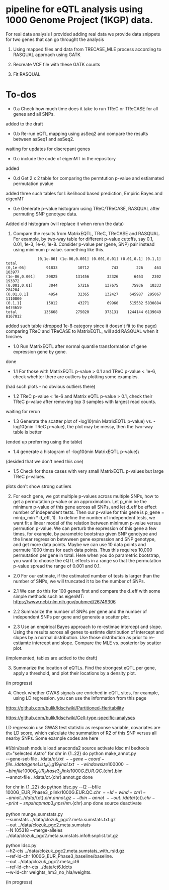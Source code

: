 # pipeline for eQTL analysis using 1000 Genome Project (1KGP) data. 
For real data analysis I provided adding real data we provide data snippets for two genes that can go throught the analysis

1. Using mapped files and data from TRECASE_MLE process according to RASQUAL approach using GATK

2. Recreate VCF file with these GATK counts

3. Fit RASQUAL

# To-dos



+ 0.a Check how much time does it take to run TReC or TReCASE for all genes and all SNPs. 

added to the draft

+ 0.b Re-run eQTL mapping using asSeq2 and compare the results between asSeq1 and asSeq2. 

waiting for updates for discrepant genes

+ 0.c include the code of eigenMT in the repository

added

+ 0.d Get 2 x 2 table for comparing the permtution p-value and estiamated permutation pvalue

added three such tables for Likelihood based prediction, Empiric Bayes and eigenMT

+ 0.e Generate p-value histogram using TReC/TReCASE, RASQUAL after permuting SNP genotype data. 

Added old histogram (will replace it when rerun the data)

1. Compare the results from MatrixEQTL, TReC, TReCASE and RASQUAL. For example, by two-way table for different p-value cutoffs, say 0.1, 0.01, 1e-3, 1e-6, 1e-8. Consider p-value per (gene, SNP) pair instead using minimum p-value. something like this. 

```
              (0,1e-06] (1e-06,0.001] (0.001,0.01] (0.01,0.1] (0.1,1]   total
(0,1e-06]         91833         10712          743        226     463  103977
(1e-06,0.001]     20825        131456        32326       6463    2302  193372
(0.001,0.01]       3044         57216       137675      75936   10333  284204
(0.01,0.1]         4954         32365       132427     645987  295067 1110800
(0.1,1]           15012         43271        69960     515532 5830884 6474659
total            135668        275020       373131    1244144 6139049 8167012
```

added such table (dropped 1e-8 category since it doesn't fit to the page) comparing TReC and TReCASE to MatrixEQTL, will add RASQUAL when it finishes

+ 1.0 Run MatrixEQTL after normal quantile transformation of gene expression gene by gene. 

done 

+ 1.1 For those with MatrixEQTL p-value > 0.1 and TReC p-value < 1e-6, check whehter there are outliers by plotting some examples. 

(had such plots - no obvious outliers there)

+ 1.2 TReC p-value < 1e-6 and Matrix eQTL p-value > 0.1, check their TReC p-value after removing top 3 samples with largest read counts. 

waiting for rerun

+ 1.3 Generate the scatter plot of -log10(min MatrixEQTL p-value) vs. -log10(min TReC p-value), the plot may be messy, then the two-way table is better

(ended up preferring using the table)

+ 1.4 generate a histogram of -log10(min MatrixEQTL p-value)\

(desided that we don't need this one)

+ 1.5 Check for those cases with very small MatrixEQTL p-values but large TReC p-values. 

plots don't show strong outliers

2. For each gene, we got multiple p-values across multiple SNPs, how to get a permutation p-value or an approximation. Let p_min be the minimum p-value of this gene across all SNPs, and let d_eff be effect number of independent tests. Then our p-value for this gene is p_gene = min(p_min * d_eff, 1). To define the number of independent tests, we want fit a linear model of the relation between minimum p-value versus permution p-value. We can perturb the expression of this gene a few times, for example, by parametric bootstrap given SNP genotype and the linear regression betwween gene expression and SNP genotype, and get more data points. Maybe we can use 10 data points and permute 1000 times for each data points. Thus this requires 10,000 permutation per gene in total. Here when you do parametric bootstrap, you want to choose the eQTL effects in a range so that the permutation p-value spread the range of 0.001 and 0.1. 

+ 2.0 For our estimate, if the estimated number of tests is larger than the number of SNPs, we will truncated it to be the number of SNPs. 

+ 2.1 We can do this for 100 genes first and compare the d_eff with some simple methods such as eigenMT: https://www.ncbi.nlm.nih.gov/pubmed/26749306 

+ 2.2 Summarize the number of SNPs per gene and the number of independent SNPs per gene and generate a scatter plot. 

+ 2.3 Use an empirical Bayes approach to re-estimae intercept and slope. Using the results across all genes to estimte distribution of intercept and slopes by a normal distribution. Use those distribution as prior to re-estiamte intercept and slope. Compare the MLE vs. posterior by scatter plot. 

(implemented, tables are added to the draft)

3. Summarize the location of eQTLs. Find the strongest eQTL per gene, apply a threshold, and plot their locations by a density plot. 

(in progress)

4. Check whether GWAS signals are enriched in eQTL sites, for example, using LD regression. 
you can use the information from this page

https://github.com/bulik/ldsc/wiki/Partitioned-Heritability

https://github.com/bulik/ldsc/wiki/Cell-type-specific-analyses

LD regressoin use GWAS test statistic as response variable, covariates are the LD score, which calculate the summation of R2 of this SNP versus all nearby SNPs. Some example codes are here

#!/bin/bash
module load anaconda2
source activate ldsc
ml bedtools
ct="selected.Astro"
for chr in {1..22}
do
python make_annot.py \
		--gene-set-file ../data/${ct}.txt \
		--gene-coord-file ../data/geneList_all_hg19_final.txt \
		--windowsize 100000 \
		--bimfile 1000G_EUR_Phase3_plink/1000G.EUR.QC.${chr}.bim \
		--annot-file ../data/${ct}.${chr}.annot.gz
done

for chr in {1..22}
do
python ldsc.py --l2 --bfile 1000G_EUR_Phase3_plink/1000G.EUR.QC.${chr} \
    --ld-wind-cm 1 --annot ../data/${ct}.${chr}.annot.gz --thin-annot \
    --out ../data/${ct}.${chr} --print-snps hapmap3_snps/hm.${chr}.snp
done
source deactivate


python munge_sumstats.py \
--sumstats ../data/clozuk_pgc2.meta.sumstats.txt.gz \
--out ../data/clozuk_pgc2.meta.sumstats \
--N 105318 --merge-alleles \
../data/clozuk_pgc2.meta.sumstats.info9.snplist.txt.gz



python ldsc.py \
--h2-cts ../data/clozuk_pgc2.meta.sumstats_with_rsid.gz \
--ref-ld-chr 1000G_EUR_Phase3_baseline/baseline. \
--out ../data/clozuk_pgc2.meta_ct6 \
--ref-ld-chr-cts ../data/ct6.ldcts \
--w-ld-chr weights_hm3_no_hla/weights.




(in progress)

